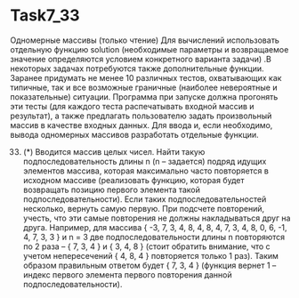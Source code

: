 # Task7_33
Одномерные массивы (только чтение)
Для вычислений использовать отдельную функцию solution (необходимые параметры и
возвращаемое значение определяются условием конкретного варианта задачи) .В некоторых
задачах потребуются также дополнительные функции.
Заранее придумать не менее 10 различных тестов, охватывающих как типичные, так и
все возможные граничные (наиболее невероятные и показательные) ситуации. Программа
при запуске должна прогонять эти тесты (для каждого теста распечатывать входной массив и
результат), а также предлагать пользователю задать произвольный массив в качестве
входных данных.
Для ввода и, если необходимо, вывода одномерных массивов разработать отдельные
функции.

33. (*) Вводится массив целых чисел. Найти такую подпоследовательность длины n (n –
задается) подряд идущих элементов массива, которая максимально часто повторяется в
исходном массиве (реализовать функцию, которая будет возвращать позицию первого
элемента такой подпоследовательности). Если таких подпоследовательностей
несколько, вернуть самую первую. При подсчете повторений, учесть, что эти самые
повторения не должны накладываться друг на друга. Например, для массива { -3, 7, 3, 4,
8, 4, 8, 4, 7, 3, 4, 8, 0, 6, -1, 4, 7, 3, 3 } и n = 3 две подпоследовательности длины n
повторяются по 2 раза – { 7, 3, 4 } и { 3, 4, 8 } (стоит обратить внимание, что c учетом
непересечений { 4, 8, 4 } повторяется только 1 раз). Таким образом правильным ответом
будет { 7, 3, 4 } (функция вернет 1 – индекс первого элемента первого повторения
данной подпоследовательности).
